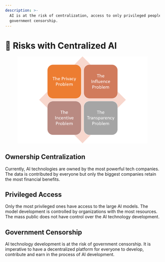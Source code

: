 ```yaml
---
description: >-
  AI is at the risk of centralization, access to only privileged people, and
  government censorship.
---
```


# 💢 Risks with Centralized AI

<figure><img src="../.gitbook/assets/image (11).png" alt=""><figcaption></figcaption></figure>

## **Ownership Centralization**

Currently, AI technologies are owned by the most powerful tech companies. The data is contributed by everyone but only the biggest companies retain the most financial benefits.

## **Privileged Access**

Only the most privileged ones have access to the large AI models. The model development is controlled by organizations with the most resources. The mass public does not have control over the AI technology development.

## **Government Censorship**

AI technology development is at the risk of government censorship. It is imperative to have a decentralized platform for everyone to develop, contribute and earn in the process of AI development.
